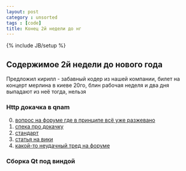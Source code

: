 ```yaml
---
layout: post
category : unsorted
tags : [code]
title: Конец 2й недели до нг
---
```

{% include JB/setup %}

## Содержимое 2й недели до нового года

Предложил кирилл - забавный кодер из нашей компании, билет на концерт мерлина в киеве 20го, блин рабочая неделя и два дня выпадают из неё тогда, нельзя

### Http докачка в qnam

0. [вопрос на форуме где в принципе всё уже разжевано](http://www.prog.org.ru/topic_13270_0.html)
0. [спека про докачку](http://www.w3.org/Protocols/rfc2616/rfc2616-sec14.html)
0. [стандарт](http://tools.ietf.org/html/rfc959)
0. [статья на вики](http://ru.wikipedia.org/wiki/HTTP)
0. [какой-то неудачный тред на форуме](http://www.cyberforum.ru/qt/thread447943.html)

### Сборка Qt под виндой